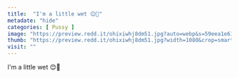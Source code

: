 ```yaml
---
title:  "I'm a little wet 😊🤤"
metadate: "hide"
categories: [ Pussy ]
image: "https://preview.redd.it/ohixiwhj8dm51.jpg?auto=webp&s=59eea1e610ca4b2ea07037304ace4fe0356a84c9"
thumb: "https://preview.redd.it/ohixiwhj8dm51.jpg?width=1080&crop=smart&auto=webp&s=125661df4c9c890b0423f316e7c21c03dedad93f"
visit: ""
---
```

I'm a little wet 😊🤤
